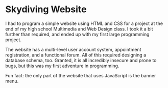 # Skydiving Website

I had to program a simple website using HTML and CSS for a project at the end
of my high school Multimedia and Web Design class. I took it a bit further than
required, and ended up with my first large programming project.

The website has a multi-level user account system, appointment registration,
and a functional forum. All of this required designing a database schema, too.
Granted, it is all incredibly insecure and prone to bugs, but this was my first
adventure in programming.

Fun fact: the only part of the website that uses JavaScript is the banner menu.
